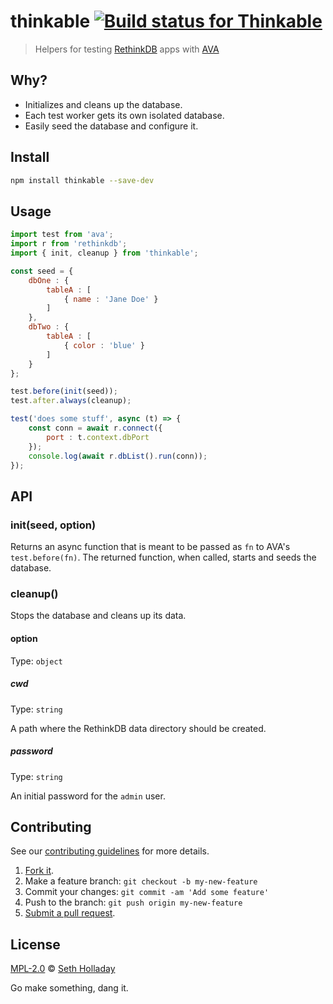 # thinkable [![Build status for Thinkable](https://travis-ci.com/sholladay/thinkable.svg?branch=master "Build Status")](https://circleci.com/gh/sholladay/thinkable "Builds")

> Helpers for testing [RethinkDB](https://rethinkdb.com/) apps with [AVA](https://github.com/avajs/ava)

## Why?

 - Initializes and cleans up the database.
 - Each test worker gets its own isolated database.
 - Easily seed the database and configure it.

## Install

```sh
npm install thinkable --save-dev
```

## Usage

```js
import test from 'ava';
import r from 'rethinkdb';
import { init, cleanup } from 'thinkable';

const seed = {
    dbOne : {
        tableA : [
            { name : 'Jane Doe' }
        ]
    },
    dbTwo : {
        tableA : [
            { color : 'blue' }
        ]
    }
};

test.before(init(seed));
test.after.always(cleanup);

test('does some stuff', async (t) => {
    const conn = await r.connect({
        port : t.context.dbPort
    });
    console.log(await r.dbList().run(conn));
});
```

## API

### init(seed, option)

Returns an async function that is meant to be passed as `fn` to AVA's `test.before(fn)`. The returned function, when called, starts and seeds the database.

### cleanup()

Stops the database and cleans up its data.

#### option

Type: `object`

##### cwd

Type: `string`

A path where the RethinkDB data directory should be created.

##### password

Type: `string`

An initial password for the `admin` user.

## Contributing

See our [contributing guidelines](https://github.com/sholladay/thinkable/blob/master/CONTRIBUTING.md "Guidelines for participating in this project") for more details.

1. [Fork it](https://github.com/sholladay/thinkable/fork).
2. Make a feature branch: `git checkout -b my-new-feature`
3. Commit your changes: `git commit -am 'Add some feature'`
4. Push to the branch: `git push origin my-new-feature`
5. [Submit a pull request](https://github.com/sholladay/thinkable/compare "Submit code to this project for review").

## License

[MPL-2.0](https://github.com/sholladay/thinkable/blob/master/LICENSE "License for thinkable") © [Seth Holladay](https://seth-holladay.com "Author of thinkable")

Go make something, dang it.
